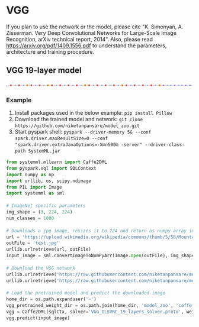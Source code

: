 <!--
{% comment %}
Licensed to the Apache Software Foundation (ASF) under one or more
contributor license agreements.  See the NOTICE file distributed with
this work for additional information regarding copyright ownership.
The ASF licenses this file to you under the Apache License, Version 2.0
(the "License"); you may not use this file except in compliance with
the License.  You may obtain a copy of the License at

http://www.apache.org/licenses/LICENSE-2.0

Unless required by applicable law or agreed to in writing, software
distributed under the License is distributed on an "AS IS" BASIS,
WITHOUT WARRANTIES OR CONDITIONS OF ANY KIND, either express or implied.
See the License for the specific language governing permissions and
limitations under the License.
{% endcomment %}
-->

# VGG

If you plan to use the network or the model, please cite "K. Simonyan, A. Zisserman. Very Deep Convolutional Networks for Large-Scale Image Recognition, arXiv technical report, 2014". Also, please read https://arxiv.org/pdf/1409.1556.pdf to understand the parameters, architecture and training procedure.

## VGG 19-layer model

![VGG 19-layer network](VGG_ILSVRC_19_layers_network.png)

### Example

  1. Install packages used in the below example: `pip install Pillow`
  2. Download the trained model and network: `git clone https://github.com/niketanpansare/model_zoo.git`
  3. Start pyspark shell: `pyspark --driver-memory 5G --conf spark.driver.maxResultSize=0 --conf "spark.driver.extraJavaOptions=-Xmn500m -server" --driver-class-path SystemML.jar`

```python
from systemml.mllearn import Caffe2DML
from pyspark.sql import SQLContext
import numpy as np
import urllib, os, scipy.ndimage
from PIL import Image
import systemml as sml

# ImageNet specific parameters
img_shape = (3, 224, 224)
num_classes = 1000

# Downloads a jpg image, resizes it to 224 and return as numpy array in N X CHW format
url = 'https://upload.wikimedia.org/wikipedia/commons/thumb/5/58/MountainLion.jpg/312px-MountainLion.jpg'
outFile = 'test.jpg'
urllib.urlretrieve(url, outFile)
input_image = sml.convertImageToNumPyArr(Image.open(outFile), img_shape=img_shape)

# Download the VGG network
urllib.urlretrieve('https://raw.githubusercontent.com/niketanpansare/model_zoo/master/caffe/vision/vgg/ilsvrc12/VGG_ILSVRC_19_layers_solver.proto', 'VGG_ILSVRC_19_layers_solver.proto')
urllib.urlretrieve('https://raw.githubusercontent.com/niketanpansare/model_zoo/master/caffe/vision/vgg/ilsvrc12/VGG_ILSVRC_19_layers_network.proto', 'VGG_ILSVRC_19_layers_network.proto')

# Load the pretrained model and predict the downloaded image
home_dir = os.path.expanduser('~')
vgg_pretrained_weight_dir = os.path.join(home_dir, 'model_zoo', 'caffe', 'vision', 'vgg', 'ilsvrc12', 'VGG_ILSVRC_19_pretrained_weights')
vgg = Caffe2DML(sqlCtx, solver='VGG_ILSVRC_19_layers_solver.proto', weights=vgg_pretrained_weight_dir, input_shape=img_shape)
vgg.predict(input_image)
```
